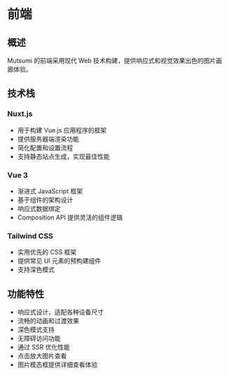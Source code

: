# 前端

## 概述

Mutsumi 的前端采用现代 Web 技术构建，提供响应式和视觉效果出色的图片画廊体验。

## 技术栈

### Nuxt.js
- 用于构建 Vue.js 应用程序的框架
- 提供服务器端渲染功能
- 简化配置和设置流程
- 支持静态站点生成，实现最佳性能

### Vue 3
- 渐进式 JavaScript 框架
- 基于组件的架构设计
- 响应式数据绑定
- Composition API 提供灵活的组件逻辑

### Tailwind CSS
- 实用优先的 CSS 框架
- 提供常见 UI 元素的预构建组件
- 支持深色模式

## 功能特性

- 响应式设计，适配各种设备尺寸
- 流畅的动画和过渡效果
- 深色模式支持
- 无障碍访问功能
- 通过 SSR 优化性能
- 点击放大图片查看
- 图片模态框提供详细查看体验